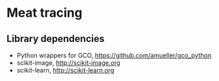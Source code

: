 # Meat tracing



## Library dependencies

- Python wrappers for GCO, https://github.com/amueller/gco_python
- scikit-image, http://scikit-image.org
- scikit-learn, http://scikit-learn.org

